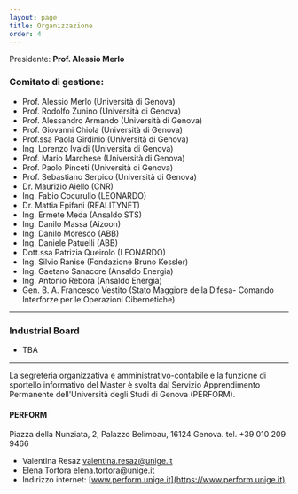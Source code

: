 ```yaml
---
layout: page
title: Organizzazione
order: 4
---
```


<!-- 
Il Master è attivato per l’anno accademico 2018/2019 presso
il [Dipartimento di Informatica, Bioingegneria, Robotica e Ingegneria dei Sistemi (DIBRIS)](http://www.dibris.unige.it/). 
in collaborazione con
il [Dipartimento di Ingegneria Navale, Elettrica, Elettronica e delle Telecomunicazioni (DITEN)](http://www.diten.unige.it/)
--> 

Presidente: **Prof. Alessio Merlo**

### Comitato di gestione:

* Prof. Alessio Merlo (Università di Genova)
* Prof. Rodolfo Zunino (Università di Genova)
* Prof. Alessandro Armando (Università di Genova)
* Prof. Giovanni Chiola (Università di Genova)
* Prof.ssa Paola Girdinio (Università di Genova)
* Ing. Lorenzo Ivaldi (Università di Genova)
* Prof. Mario Marchese (Università di Genova)
* Prof. Paolo Pinceti (Università di Genova)
* Prof. Sebastiano Serpico (Università di Genova)
* Dr. Maurizio Aiello (CNR)
* Ing. Fabio Cocurullo (LEONARDO)
* Dr. Mattia Epifani (REALITYNET)
* Ing. Ermete Meda (Ansaldo STS)
* Ing. Danilo Massa (Aizoon)
* Ing. Danilo Moresco (ABB)
* Ing. Daniele Patuelli (ABB)
* Dott.ssa Patrizia Queirolo (LEONARDO)
* Ing. Silvio Ranise (Fondazione Bruno Kessler)
* Ing. Gaetano Sanacore (Ansaldo Energia)
* Ing. Antonio Rebora (Ansaldo Energia)
* Gen. B. A. Francesco Vestito (Stato Maggiore della Difesa- Comando Interforze per le Operazioni Cibernetiche)

<hr>

### Industrial Board


* TBA

<hr>

La segreteria organizzativa e amministrativo-contabile e la funzione di sportello informativo del Master è svolta dal Servizio Apprendimento Permanente dell'Università degli Studi di Genova (PERFORM).

#### PERFORM
Piazza della Nunziata, 2, Palazzo Belimbau, 16124 Genova.
tel. +39 010 209 9466

* Valentina Resaz [valentina.resaz@unige.it](mailto:valentina.resaz@unige.it) 
* Elena Tortora [elena.tortora@unige.it](mailto:elena.tortora@unige.it) 
* Indirizzo internet: [www.perform.unige.it](https://www.perform.unige.it)
